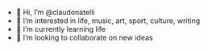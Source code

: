 - 👋 Hi, I’m @claudonatelli
- 👀 I’m interested in life, music, art, sport, culture, writing
- 🌱 I’m currently learning life
- 💞️ I’m looking to collaborate on new ideas

<!---
claudonatelli/claudonatelli is a ✨ special ✨ repository because its `README.md` (this file) appears on your GitHub profile.
You can click the Preview link to take a look at your changes.
--->
